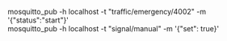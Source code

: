  mosquitto_pub -h localhost -t "traffic/emergency/4002" -m '{"status":"start"}'  
 mosquitto_pub -h localhost -t "signal/manual" -m '{"set": true}'
